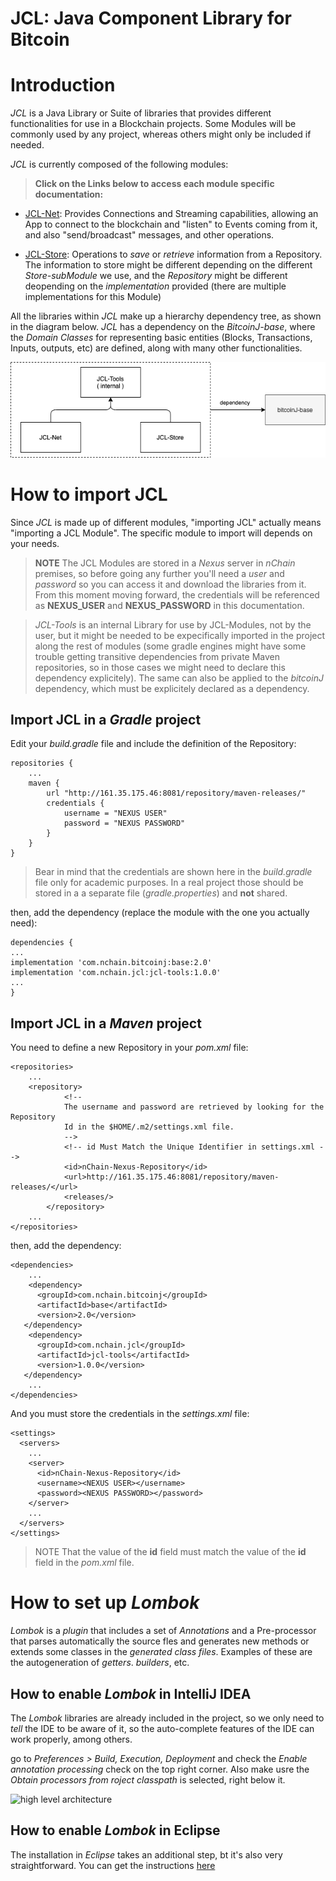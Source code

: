 
# JCL: Java Component Library for Bitcoin


# Introduction

*JCL* is a Java Library or Suite of libraries that provides different functionalities for use in a Blockchain projects. Some Modules will be commonly used by any project, whereas others might only be included if needed.

*JCL* is currently composed of the following modules:

> **Click on the Links below to access each module specific documentation:**

 
 * [JCL-Net](../net/doc/README.md): Provides Connections and Streaming capabilities, allowing an App to connect to the blockchain and "listen" to Events coming from it, and also "send/broadcast" messages, and other operations.

 * [JCL-Store](../store/doc/README.md): Operations to *save* or *retrieve* information from a Repository. The information to store might be different depending on the different *Store-subModule* we use, and the *Repository* might be different deopending on the *implementation* provided (there are multiple implementations for this Module)
 

All the libraries within *JCL* make up a hierarchy dependency tree, as shown in the diagram below. *JCL* has a dependency on the *BitcoinJ-base*, where the *Domain Classes* for representing basic entities (Blocks, Transactions, Inputs, outputs, etc) are defined, along with many other functionalities.

![high level architecture](jcl-highLevel.png) 




# How to import JCL

Since *JCL* is made up of different modules, "importing JCL" actually means "importing a JCL Module". The specific module to import will depends on your needs.

> **NOTE**
> The JCL Modules are stored in a *Nexus* server in *nChain* premises, so before going any further you'll need a *user* and *password* so you can access it and download the libraries from it. From this moment moving forward, the credentials will be referenced as **NEXUS_USER** and **NEXUS_PASSWORD** in this documentation.

> *JCL-Tools* is an internal Library for use by JCL-Modules, not by the user, but it might be needed to be expecifically imported in the project along the rest of modules (some gradle engines might have some trouble getting transitive dependencies from private Maven repositories, so in those cases we might need to declare this dependency explicitely).  The same can also be applied to the *bitcoinJ* dependency, which must be explicitely declared as a dependency.

## Import JCL in a *Gradle* project

Edit your *build.gradle* file and include the definition of the Repository:

```
repositories {
    ...
    maven {
        url "http://161.35.175.46:8081/repository/maven-releases/"
        credentials {
            username = "NEXUS USER"
            password = "NEXUS PASSWORD"
        }
    }
}
```
> Bear in mind that the credentials are shown here in the *build.gradle* file only for academic purposes. In a real project those should be stored in a a separate file (*gradle.properties*) and **not** shared.

then, add the dependency (replace the module with the one you actually need):

```
dependencies {
...
implementation 'com.nchain.bitcoinj:base:2.0'
implementation 'com.nchain.jcl:jcl-tools:1.0.0'
...
}

```

## Import JCL in a *Maven* project

You need to define a new Repository in your *pom.xml* file:

```
<repositories>
	...
	<repository>
            <!--
            The username and password are retrieved by looking for the Repository
            Id in the $HOME/.m2/settings.xml file.
            -->
            <!-- id Must Match the Unique Identifier in settings.xml -->
            <id>nChain-Nexus-Repository</id>
            <url>http://161.35.175.46:8081/repository/maven-releases/</url>
            <releases/>
        </repository>
	...
</repositories>
```

then, add the dependency:

```
<dependencies>
	...
	<dependency>
      <groupId>com.nchain.bitcoinj</groupId>
      <artifactId>base</artifactId>
      <version>2.0</version>
   </dependency>
	<dependency>
      <groupId>com.nchain.jcl</groupId>
      <artifactId>jcl-tools</artifactId>
      <version>1.0.0</version>
   </dependency>
	...
</dependencies>

```

And you must store the credentials in the *settings.xml* file:

```
<settings>
  <servers>
    ...
    <server>
      <id>nChain-Nexus-Repository</id>
      <username><NEXUS USER></username>
      <password><NEXUS PASSWORD></password>
    </server>
    ...
  </servers>
</settings>
```

> NOTE That the value of the **id** field must match the value of the **id** field in the *pom.xml* file.


# How to set up *Lombok*

*Lombok* is a *plugin* that includes a set of *Annotations* and a Pre-processor that parses automatically the source fles and generates new methods or extends some classes in the *generated class files*. Examples of these are the autogeneration of *getters*. *builders*, etc.

## How to enable *Lombok* in IntelliJ IDEA
The *Lombok* libraries are already included in the project, so we only need to *tell* the IDE to be aware of it, so the auto-complete features of the IDE can work properly, among others.

go to *Preferences > Build, Execution, Deployment* and check the *Enable annotation processing* check on the top right corner. Also make usre the *Obtain processors from roject classpath* is selected, right below it.

![high level architecture](lombokInIntelliJIDEA.png) 


## How to enable *Lombok* in Eclipse
The installation in *Eclipse* takes an additional step, bt it's also very straightforward. You can get the instructions [here](https://www.baeldung.com/lombok-ide#eclipse)